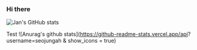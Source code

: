 ### Hi there

![Jan's GitHub stats](https://github-readme-stats.vercel.app/api?username=jschilpp)

Test
![Anurag's github stats](https://github-readme-stats.vercel.app/api? username=seojungah & show_icons = true)
